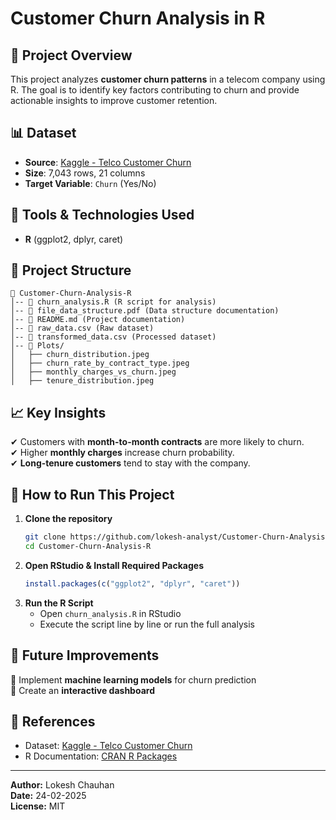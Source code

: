 # Customer Churn Analysis in R

## 📌 Project Overview
This project analyzes **customer churn patterns** in a telecom company using R. The goal is to identify key factors contributing to churn and provide actionable insights to improve customer retention.

## 📊 Dataset
- **Source**: [Kaggle - Telco Customer Churn](https://www.kaggle.com/datasets/blastchar/telco-customer-churn)
- **Size**: 7,043 rows, 21 columns
- **Target Variable**: `Churn` (Yes/No)

## 🔧 Tools & Technologies Used
- **R** (ggplot2, dplyr, caret)

## 📂 Project Structure
```
📁 Customer-Churn-Analysis-R
│-- 📄 churn_analysis.R (R script for analysis)
│-- 📄 file_data_structure.pdf (Data structure documentation)
│-- 📄 README.md (Project documentation)
│-- 📄 raw_data.csv (Raw dataset)
│-- 📄 transformed_data.csv (Processed dataset)
│-- 📂 Plots/
│   ├── churn_distribution.jpeg
│   ├── churn_rate_by_contract_type.jpeg
│   ├── monthly_charges_vs_churn.jpeg
│   ├── tenure_distribution.jpeg
```

## 📈 Key Insights
✔ Customers with **month-to-month contracts** are more likely to churn.  
✔ Higher **monthly charges** increase churn probability.  
✔ **Long-tenure customers** tend to stay with the company.  

## 🚀 How to Run This Project
1. **Clone the repository**
   ```bash
   git clone https://github.com/lokesh-analyst/Customer-Churn-Analysis-R.git
   cd Customer-Churn-Analysis-R
   ```
2. **Open RStudio & Install Required Packages**
   ```r
   install.packages(c("ggplot2", "dplyr", "caret"))
   ```
3. **Run the R Script**
   - Open `churn_analysis.R` in RStudio
   - Execute the script line by line or run the full analysis

## 📌 Future Improvements
🔹 Implement **machine learning models** for churn prediction  
🔹 Create an **interactive dashboard**  

## 📄 References
- Dataset: [Kaggle - Telco Customer Churn](https://www.kaggle.com/datasets/blastchar/telco-customer-churn)
- R Documentation: [CRAN R Packages](https://cran.r-project.org/)

---
**Author:** Lokesh Chauhan  
**Date:** 24-02-2025  
**License:** MIT  

